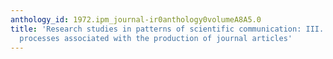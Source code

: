 ```yaml
---
anthology_id: 1972.ipm_journal-ir0anthology0volumeA8A5.0
title: 'Research studies in patterns of scientific communication: III. Information-exchange
  processes associated with the production of journal articles'
---
```

